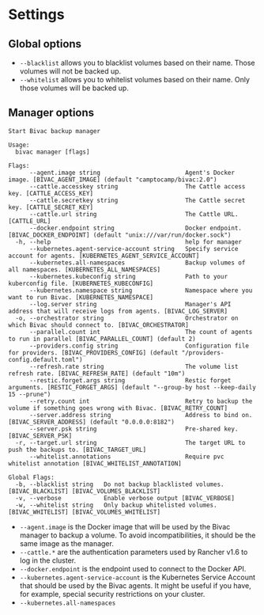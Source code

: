# Settings


## Global options

* `--blacklist` allows you to blacklist volumes based on their name. Those volumes will not be backed up.
* `--whitelist` allows you to whitelist volumes based on their name. Only those volumes will be backed up.

## Manager options

```
Start Bivac backup manager

Usage:
  bivac manager [flags]

Flags:
      --agent.image string                        Agent's Docker image. [BIVAC_AGENT_IMAGE] (default "camptocamp/bivac:2.0")
      --cattle.accesskey string                   The Cattle access key. [CATTLE_ACCESS_KEY]
      --cattle.secretkey string                   The Cattle secret key. [CATTLE_SECRET_KEY]
      --cattle.url string                         The Cattle URL. [CATTLE_URL]
      --docker.endpoint string                    Docker endpoint. [BIVAC_DOCKER_ENDPOINT] (default "unix:///var/run/docker.sock")
  -h, --help                                      help for manager
      --kubernetes.agent-service-account string   Specify service account for agents. [KUBERNETES_AGENT_SERVICE_ACCOUNT]
      --kubernetes.all-namespaces                 Backup volumes of all namespaces. [KUBERNETES_ALL_NAMESPACES]
      --kubernetes.kubeconfig string              Path to your kuberconfig file. [KUBERNETES_KUBECONFIG]
      --kubernetes.namespace string               Namespace where you want to run Bivac. [KUBERNETES_NAMESPACE]
      --log.server string                         Manager's API address that will receive logs from agents. [BIVAC_LOG_SERVER]
  -o, --orchestrator string                       Orchestrator on which Bivac should connect to. [BIVAC_ORCHESTRATOR]
      --parallel.count int                        The count of agents to run in parallel [BIVAC_PARALLEL_COUNT] (default 2)
      --providers.config string                   Configuration file for providers. [BIVAC_PROVIDERS_CONFIG] (default "/providers-config.default.toml")
      --refresh.rate string                       The volume list refresh rate. [BIVAC_REFRESH_RATE] (default "10m")
      --restic.forget.args string                 Restic forget arguments. [RESTIC_FORGET_ARGS] (default "--group-by host --keep-daily 15 --prune")
      --retry.count int                           Retry to backup the volume if something goes wrong with Bivac. [BIVAC_RETRY_COUNT]
      --server.address string                     Address to bind on. [BIVAC_SERVER_ADDRESS] (default "0.0.0.0:8182")
      --server.psk string                         Pre-shared key. [BIVAC_SERVER_PSK]
  -r, --target.url string                         The target URL to push the backups to. [BIVAC_TARGET_URL]
      --whitelist.annotations                     Require pvc whitelist annotation [BIVAC_WHITELIST_ANNOTATION]

Global Flags:
  -b, --blacklist string   Do not backup blacklisted volumes. [BIVAC_BLACKLIST] [BIVAC_VOLUMES_BLACKLIST]
  -v, --verbose            Enable verbose output [BIVAC_VERBOSE]
  -w, --whitelist string   Only backup whitelisted volumes. [BIVAC_WHITELIST] [BIVAC_VOLUMES_WHITELIST]
```

* `--agent.image` is the Docker image that will be used by the Bivac manager to backup a volume. To avoid incompatibilities, it should be the same image as the manager.
* `--cattle.*` are the authentication parameters used by Rancher v1.6 to log in the cluster.
* `--docker.endpoint` is the endpoint used to connect to the Docker API.
* `--kubernetes.agent-service-account` is the Kubernetes Service Account that should be used by the Bivac agents. It might be useful if you have, for example, special security restrictions on your cluster.
* `--kubernetes.all-namespaces`
